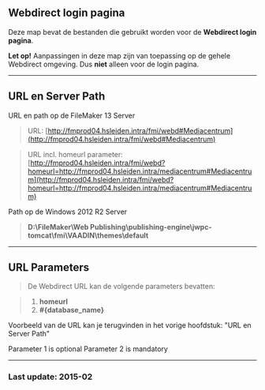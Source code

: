 ## Webdirect login pagina
 
Deze map bevat de bestanden die gebruikt worden voor de **Webdirect login pagina**.

**Let op!** 
Aanpassingen in deze map zijn van toepassing op de gehele Webdirect omgeving.
Dus **niet** alleen voor de login pagina.

- - -

## URL en Server Path

URL en path op de FileMaker 13 Server

> URL: 
  [http://fmprod04.hsleiden.intra/fmi/webd#Mediacentrum](http://fmprod04.hsleiden.intra/fmi/webd#Mediacentrum)
  
> URL incl. homeurl parameter: 
  [http://fmprod04.hsleiden.intra/fmi/webd?homeurl=http://fmprod04.hsleiden.intra/mediacentrum#Mediacentrum](http://fmprod04.hsleiden.intra/fmi/webd?homeurl=http://fmprod04.hsleiden.intra/mediacentrum#Mediacentrum)

Path op de Windows 2012 R2 Server
> **D:\FileMaker\Web Publishing\publishing-engine\jwpc-tomcat\fmi\VAADIN\themes\default** 

- - -

## URL Parameters
> De Webdirect URL kan de volgende parameters bevatten:

> 1.  **homeurl**
> 2.  **#{database_name}**

Voorbeeld van de URL kan je terugvinden in het vorige hoofdstuk: "URL en Server Path"

Parameter 1 is optional
Parameter 2 is mandatory

- - -

### Last update: 2015-02